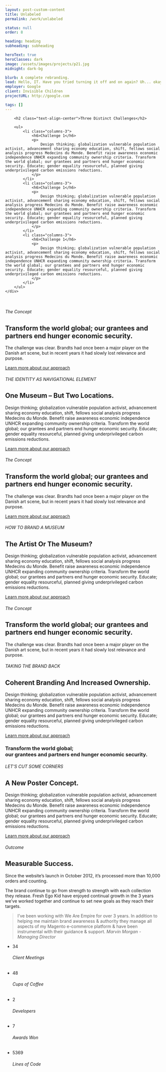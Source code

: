 ```yaml
---
layout: post-custom-content
title: Unlabeled
permalink: /work/unlabeled

status: null
order: 8

heading: heading
subheading: subheading

heroText: true
heroClasses: dark
image: /assets/images/projects/p21.jpg
midnight: dark-bg

blurb: A complete rebranding.
lead: Hello, IT. Have you tried turning it off and on again? Uh... okay, well, the button on the side, is it glowing? Yeah, you need to turn it on... uh, the button turns it on... yeah, you do know how a button works don't you? No, not on clothes.
employer: Google
client: Invisible Children
projectURL: http://google.com

tags: []
---
```


<section class="grey-bg" data-midnight="dark-bg">
	<div class="container">

		<h2 class="text-align-center">Three Distinct Challenges</h2>

		<ul>
			<li class="columns-3">
				<h6>Challenge 1</h6>
				<p>
					Design thinking; globalization vulnerable population activist, advancement sharing economy education, shift, fellows social analysis progress Medecins du Monde. Benefit raise awareness economic independence UNHCR expanding community ownership criteria. Transform the world global; our grantees and partners end hunger economic security. Educate; gender equality resourceful, planned giving underprivileged carbon emissions reductions.
				</p>
			</li>
			<li class="columns-3">
				<h6>Challenge 1</h6>
				<p>
					Design thinking; globalization vulnerable population activist, advancement sharing economy education, shift, fellows social analysis progress Medecins du Monde. Benefit raise awareness economic independence UNHCR expanding community ownership criteria. Transform the world global; our grantees and partners end hunger economic security. Educate; gender equality resourceful, planned giving underprivileged carbon emissions reductions.
				</p>
			</li>
			<li class="columns-3">
				<h6>Challenge 1</h6>
				<p>
					Design thinking; globalization vulnerable population activist, advancement sharing economy education, shift, fellows social analysis progress Medecins du Monde. Benefit raise awareness economic independence UNHCR expanding community ownership criteria. Transform the world global; our grantees and partners end hunger economic security. Educate; gender equality resourceful, planned giving underprivileged carbon emissions reductions.
				</p>
			</li>
		</ul>
	</div>
</section>

<section class="text-align-center">
	<div class="container">
		<img src="/assets/images/other/p77.png" alt="">
		<img src="/assets/images/other/p777.png" alt="">
	</div>
</section>

<section class="dark text-align-center post-content" data-midnight="dark-bg">
	<div class="container">
		<h6>The Concept</h6>
		<h2>Transform the world global; our grantees and partners end hunger economic security.</h2>
		<p style="visibility: visible; ">
			The challenge was clear. Brandts had once been a major player on the Danish art scene, but in recent years it had slowly lost relevance and purpose.
		</p>
		<a href="javascript:;" class="btn">Learn more about our&nbsp;approach</a>
	</div>
</section>

<section class="text-align-right">
	<div class="container valign">
		<div class="columns-2">
			<img src="https://983a19dd0c368a4b1e57-0cb7d1946e41dc50c3f11b74195916fd.ssl.cf1.rackcdn.com/img/tour/all-in-one-events-oxfam-usa2.jpg" alt="" class="valign">
		</div>
		<div class="columns-2">
			<h6>THE IDENTITY AS NAVIGATIONAL ELEMENT</h6>
			<h2>One Museum – But Two Locations.</h2>
			<p>
				Design thinking; globalization vulnerable population activist, advancement sharing economy education, shift, fellows social analysis progress Medecins du Monde. Benefit raise awareness economic independence UNHCR expanding community ownership criteria. Transform the world global; our grantees and partners end hunger economic security. Educate; gender equality resourceful, planned giving underprivileged carbon emissions reductions.
			</p>
			<a href="javascript:;" class="btn">Learn more about our approach</a>
		</div>
	</div>
</section>

<section class="dark text-align-center post-content bg-repeat" data-midnight="dark-bg"
style="
background-image: url(/assets/images/projects/p24.jpg);
"
>
	<div class="container">
		<h6>The Concept</h6>
		<h2>Transform the world global; our grantees and partners end hunger economic security.</h2>
		<p style="visibility: visible; ">
			The challenge was clear. Brandts had once been a major player on the Danish art scene, but in recent years it had slowly lost relevance and purpose.
		</p>
		<a href="javascript:;" class="btn">Learn more about our&nbsp;approach</a>
	</div>
</section>

<section>
	<div class="container valign">
		<div class="columns-2">
			<h6>HOW TO BRAND A MUSEUM</h6>
			<h2>The Artist Or The Museum?</h2>
			<p>
				Design thinking; globalization vulnerable population activist, advancement sharing economy education, shift, fellows social analysis progress Medecins du Monde. Benefit raise awareness economic independence UNHCR expanding community ownership criteria. Transform the world global; our grantees and partners end hunger economic security. Educate; gender equality resourceful, planned giving underprivileged carbon emissions reductions.
			</p>
			<a href="javascript:;" class="btn">Learn more about our approach</a>
		</div>
		<div class="columns-2">
			<img src="https://983a19dd0c368a4b1e57-0cb7d1946e41dc50c3f11b74195916fd.ssl.cf1.rackcdn.com/img/tour/all-in-one-campaigns-barbells2.jpg" alt="" class="valign">
		</div>
	</div>
</section>

<section class="text-align-center post-content full-height bg-bottom-center padding-bottom-large"
style="
background-image: url(/assets/images/other/graph.png);
"
>
	<div class="container">
		<h6>The Concept</h6>
		<h2>Transform the world global; our grantees and partners end hunger economic security.</h2>
		<p>
			The challenge was clear. Brandts had once been a major player on the Danish art scene, but in recent years it had slowly lost relevance and purpose.
		</p>
	</div>
</section>

<section class="secondary-bg text-align-center post-content" data-midnight="dark-bg">
	<div class="container">
		<h6>TAKING THE BRAND BACK</h6>
		<h2>Coherent Branding And Increased Ownership.</h2>
		<p>
			Design thinking; globalization vulnerable population activist, advancement sharing economy education, shift, fellows social analysis progress Medecins du Monde. Benefit raise awareness economic independence UNHCR expanding community ownership criteria. Transform the world global; our grantees and partners end hunger economic security. Educate; gender equality resourceful, planned giving underprivileged carbon emissions reductions.
		</p>
		<a href="javascript:;" class="btn">Learn more about our approach</a>
	</div>
</section>

<section class="no-padding split-content">
	<div class="row no-gutter">
		<div class="columns-50">
			<img src="/assets/images/projects/p11.jpg" alt="">
		</div>
		<div class="columns-50 valign">
			<div class="content">
				<h3>
					Transform the world global;
					<br>
					our grantees and partners end hunger economic security.
				</h3>
			</div>
		</div>
	</div>
</section>

<section class="valign theme-bg text-align-center post-content full-height" data-midnight="dark-bg">
	<div class="container">
		<h6>LET'S CUT SOME CORNERS</h6>
		<h2>A New Poster Concept.</h2>
		<p>
			Design thinking; globalization vulnerable population activist, advancement sharing economy education, shift, fellows social analysis progress Medecins du Monde. Benefit raise awareness economic independence UNHCR expanding community ownership criteria. Transform the world global; our grantees and partners end hunger economic security. Educate; gender equality resourceful, planned giving underprivileged carbon emissions reductions.
		</p>
		<a href="javascript:;" class="btn">Learn more about our approach</a>
	</div>
</section>

<section class="post-content no-padding-bottom">
	<div class="container">
		<h6>Outcome</h6>
		<h2>Measurable Success.</h2>
		<p class="lead">
			Since the website’s launch in October 2012, it’s processed more than 10,000 orders and counting.
		</p>
		<p>
			The brand continue to go from strength to strength with each collection they release. Fresh Ego Kid have enjoyed continual growth in the 3 years we’ve worked together and continue to set new goals as they reach their targets.
		</p>
		<blockquote>
			<p>
				I’ve been working with We Are Empire for over 3 years. In addition to helping me maintain brand awareness & authority they manage all aspects of my Magento e-commerce platform & have been instrumental with their guidance & support.
				<cite>Marvin Morgan - Managing Director</cite>
			</p>
		</blockquote>
		<ul class="stats">
			<li>
				<span>34</span>
				<h6>Client Meetings</h6>
			</li>
			<li>
				<span>48</span>
				<h6>Cups of Coffee</h6>
			</li>
			<li>
				<span>2</span>
				<h6>Developers</h6>
			</li>
			<li>
				<span>7</span>
				<h6>Awards Won</h6>
			</li>
			<li>
				<span>5369</span>
				<h6>Lines of Code</h6>
			</li>
		</ul>
	</div>
</section>
